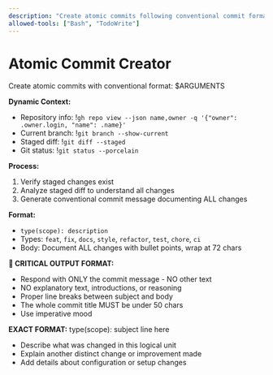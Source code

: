 ```yaml
---
description: "Create atomic commits following conventional commit format"
allowed-tools: ["Bash", "TodoWrite"]
---
```


# Atomic Commit Creator

Create atomic commits with conventional format: $ARGUMENTS

**Dynamic Context:**
- Repository info: !`gh repo view --json name,owner -q '{"owner": .owner.login, "name": .name}'`
- Current branch: !`git branch --show-current`
- Staged diff: !`git diff --staged`
- Git status: !`git status --porcelain`

**Process:**
1. Verify staged changes exist
2. Analyze staged diff to understand all changes
3. Generate conventional commit message documenting ALL changes

**Format:**
- `type(scope): description`
- Types: `feat`, `fix`, `docs`, `style`, `refactor`, `test`, `chore`, `ci`
- Body: Document ALL changes with bullet points, wrap at 72 chars

**🚨 CRITICAL OUTPUT FORMAT:**
- Respond with ONLY the commit message - NO other text
- NO explanatory text, introductions, or reasoning
- Proper line breaks between subject and body
- The whole commit title MUST be under 50 chars
- Use imperative mood

**EXACT FORMAT:**
type(scope): subject line here

- Describe what was changed in this logical unit
- Explain another distinct change or improvement made
- Add details about configuration or setup changes
